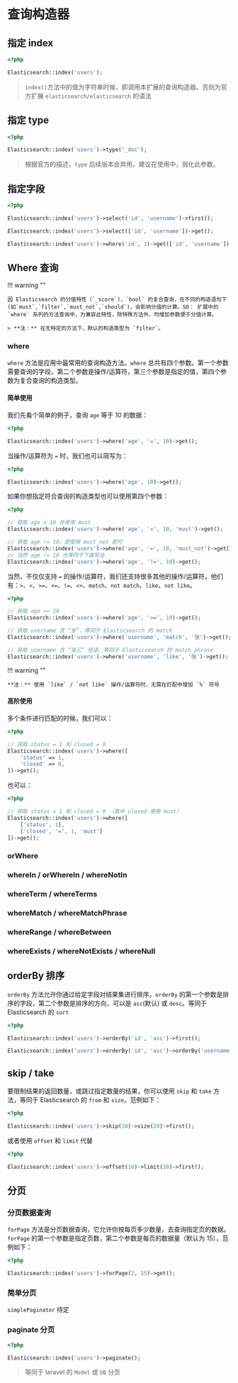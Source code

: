 # 查询构造器

## 指定 index

```php
<?php

Elasticsearch::index('users');
```

> `index()`方法中的值为字符串时候，即调用本扩展的查询构造器。否则为官方扩展 `elasticsearch/elasticsearch` 的语法

## 指定 type

```php
<?php

Elasticsearch::index('users')->type('_doc');
```

> 根据官方的描述，`type` 后续版本会弃用，建议在使用中，弱化此参数。

## 指定字段

```php
<?php

Elasticsearch::index('users')->select('id', 'username')->first();

Elasticsearch::index('users')->select(['id', 'username'])->get();

Elasticsearch::index('users')->where('id', 1)->get(['id', 'username']);
```

## Where 查询

!!! warning ""

    因 Elasticsearch 的分值特性（`_score`)，`bool` 的复合查询，在不同的构造语句下(如`must`,`filter`,`must_not`,`should`)，会影响分值的计算。SO： 扩展中的 `where` 系列的方法查询中，为兼容此特性，除特殊方法外，均增加参数便于分值计算。

    > **注：** 在无特定的方法下，默认的构造类型为 `filter`。

### where

`where` 方法是应用中最常用的查询构造方法。`where` 总共有四个参数。第一个参数需要查询的字段，第二个参数是操作/运算符，第三个参数是指定的值，第四个参数为复合查询的构造类型。

#### 简单使用

我们先看个简单的例子，查询 `age` 等于 10 的数据：

```php
<?php

Elasticsearch::index('users')->where('age', '=', 10)->get();
```

当操作/运算符为 `=` 时，我们也可以简写为：

```php
<?php

Elasticsearch::index('users')->where('age', 10)->get();
```

如果你想指定符合查询的构造类型也可以使用第四个参数：

```php
<?php

// 获取 age = 10 并使用 must
Elasticsearch::index('users')->where('age', '=', 10, 'must')->get();

// 获取 age != 10，即使用 must_not 即可
Elasticsearch::index('users')->where('age', '=', 10, 'must_not')->get();
// 当然 age != 10 也等同于下面写法
Elasticsearch::index('users')->where('age', '!=', 10)->get();
```

当然，不仅仅支持 `=` 的操作/运算符，我们还支持很多其他的操作/运算符，他们有：`>`、`<`、`>=`、`<=`、`!=`、`<>`、`match`、`not match`、`like`、`not like`。

```php
<?php

// 获取 age >= 10
Elasticsearch::index('users')->where('age', '>=', 10)->get();

// 获取 username 含 “张”，等同于 Elasticsearch 的 match
Elasticsearch::index('users')->where('username', 'match', '张')->get();

// 获取 username 含 “张三” 短语，等同于 Elasticsearch 的 match_phrase
Elasticsearch::index('users')->where('username', 'like', '张')->get();
```

!!! warning ""

    **注：** 使用 `like` / `not like` 操作/运算符时，无需在匹配中增加 `%` 符号

#### 高阶使用

多个条件进行匹配的时候，我们可以：

```php
<?php

// 获取 status = 1 和 closed = 0
Elasticsearch::index('users')->where([
    'status' => 1,
    'closed' => 0,
])->get();
```

也可以：

```php
<?php

// 获取 status = 1 和 closed = 0 （其中 closed 使用 must）
Elasticsearch::index('users')->where([
    ['status', 1],
    ['closed', '=', 1, 'must']
])->get();
```

### orWhere

### whereIn / orWhereIn / whereNotIn

### whereTerm / whereTerms

### whereMatch / whereMatchPhrase

### whereRange / whereBetween

### whereExists / whereNotExists / whereNull

### 

## orderBy 排序

`orderBy` 方法允许你通过给定字段对结果集进行排序。`orderBy` 的第一个参数是排序的字段，第二个参数是排序的方向，可以是 `asc`(默认) 或 `desc`。等同于 Elasticsearch 的 `sort`

```php
<?php

Elasticsearch::index('users')->orderBy('id', 'asc')->first();

Elasticsearch::index('users')->orderBy('id', 'asc')->orderBy('username', 'desc')->first();
```

## skip / take

要限制结果的返回数量，或跳过指定数量的结果，你可以使用 `skip` 和 `take` 方法，等同于 Elasticsearch 的 `from` 和 `size`，范例如下：

```php
<?php

Elasticsearch::index('users')->skip(10)->size(20)->first();
```

或者使用 `offset` 和 `limit` 代替

```php
<?php

Elasticsearch::index('users')->offset(10)->limit(20)->first();
```

## 分页

### 分页数据查询

`forPage` 方法是分页数据查询，它允许你按每页多少数量，去查询指定页的数据。`forPage` 的第一个参数是指定页数，第二个参数是每页的数据量（默认为 15），范例如下：

```php
<?php

Elasticsearch::index('users')->forPage(2, 15)->get();
```

### 简单分页

`simplePaginator` 待定

### paginate 分页

```php
<?php

Elasticsearch::index('users')->paginate();
```

> 等同于 laravel 的 `Model` 或 `DB` 分页